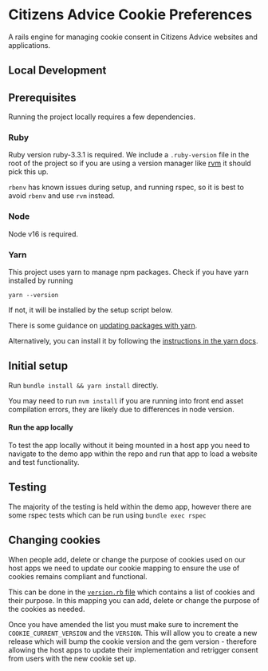# Citizens Advice Cookie Preferences

A rails engine for managing cookie consent in Citizens Advice websites and applications.

## Local Development

## Prerequisites

Running the project locally requires a few dependencies.

### Ruby

Ruby version ruby-3.3.1 is required. We include a `.ruby-version` file in the root of the project so if you are using a version manager like [rvm](https://rvm.io/) it should pick this up.

`rbenv` has known issues during setup, and running rspec, so it is best to avoid `rbenv` and use `rvm` instead.

### Node

Node v16 is required.

### Yarn

This project uses yarn to manage npm packages. Check if you have yarn installed by running

```
yarn --version
```

If not, it will be installed by the setup script below.

There is some guidance on [updating packages with yarn](../docs/general/yarn.md).

Alternatively, you can install it by following the [instructions in the yarn docs](https://classic.yarnpkg.com/lang/en/docs/install/#mac-stable).

## Initial setup

Run `bundle install && yarn install` directly.

You may need to run `nvm install` if you are running into front end asset compilation errors, they are likely due to differences in node version.

#### Run the app locally

To test the app locally without it being mounted in a host app you need to navigate to the demo app within the repo and
run that app to load a website and test functionality.

## Testing

The majority of the testing is held within the demo app, however there are some rspec tests which can be run using 
`bundle exec rspec`

## Changing cookies

When people add, delete or change the purpose of cookies used on our host apps we need to update our cookie mapping
to ensure the use of cookies remains compliant and functional.

This can be done in the [`version.rb` file](engine/lib/citizens_advice_cookie_preferences/version.rb) which contains a
list of cookies and their purpose. In this mapping you can add, delete or change the purpose of the cookies as needed.

Once you have amended the list you must make sure to increment the `COOKIE_CURRENT_VERSION` and the `VERSION`. This will
allow you to create a new release which will bump the cookie version and the gem version - therefore allowing the host
apps to update their implementation and retrigger consent from users with the new cookie set up.